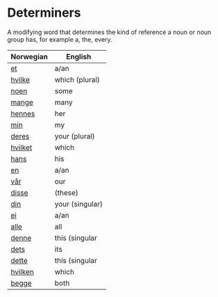 # Determiners

A modifying word that determines the kind of reference a noun or noun group has, for example a, the, every.

| Norwegian | English |
| --- | --- |
| [et](https://www.ordnett.no/search?language=no&phrase=et) | a/an | i |
| [hvilke](https://www.ordnett.no/search?language=no&phrase=hvilke) | which (plural) |  |
| [noen](https://www.ordnett.no/search?language=no&phrase=noen) | some |  |
| [mange](https://www.ordnett.no/search?language=no&phrase=mange) | many |  |
| [hennes](https://www.ordnett.no/search?language=no&phrase=hennes) | her | f |
| [min](https://www.ordnett.no/search?language=no&phrase=min) | my |  |
| [deres](https://www.ordnett.no/search?language=no&phrase=deres) | your (plural) | None |
| [hvilket](https://www.ordnett.no/search?language=no&phrase=hvilket) | which | i |
| [hans](https://www.ordnett.no/search?language=no&phrase=hans) | his | m |
| [en](https://www.ordnett.no/search?language=no&phrase=en) | a/an | m |
| [vår](https://www.ordnett.no/search?language=no&phrase=vår) | our |  |
| [disse](https://www.ordnett.no/search?language=no&phrase=disse) | (these) |  |
| [din](https://www.ordnett.no/search?language=no&phrase=din) | your (singular) |  |
| [ei](https://www.ordnett.no/search?language=no&phrase=ei) | a/an | f |
| [alle](https://www.ordnett.no/search?language=no&phrase=alle) | all |  |
| [denne](https://www.ordnett.no/search?language=no&phrase=denne) | this (singular |  masculine and femenine) |
| [dets](https://www.ordnett.no/search?language=no&phrase=dets) | its | i |
| [dette](https://www.ordnett.no/search?language=no&phrase=dette) | this (singular |  neuter) |
| [hvilken](https://www.ordnett.no/search?language=no&phrase=hvilken) | which | m |
| [begge](https://www.ordnett.no/search?language=no&phrase=begge) | both |  |

